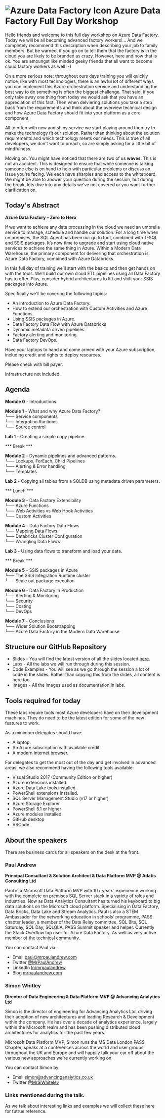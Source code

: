 # ![Azure Data Factory Icon](https://github.com/mrpaulandrew/DataFactoryPreconPublic/blob/master/Images/ADF%20Icon%20Small.png "ADF Icon") Azure Data Factory Full Day Workshop 
Hello friends and welcome to this full day workshop on Azure Data Factory. Today we will be all becoming advanced factory workers!... And we completely recommend this description when describing your job to family members. But be warned, if you go on to tell them that the factory is in the cloud you are likely to be branded as crazy. However, here and now that is ok. You are amoungst like minded geeky friends that all want to become cloud factory workers as well :-)

On a more serious note; throughout ours days training you will quickly notice, like with most technologies, there is an awful lot of different ways you can implement this Azure orchestration service and understanding the best way to do something is often the biggest challenge. That said, if you only take away one thing from today we would ask that you have an appreciation of this fact. Then when delviering solutions you take a step back from the requirements and think about the overview technical design and how Azure Data Factory should fit into your platform as a core component.

All to often with new and shiny service we start playing around then try to make the technology fit our solution. Rather than thinking about the solution requirements and which technology meets our needs. This is true of all developers, we don't want to preach, so are simply asking for a little bit of mindfulness.
  
Moving on. You might have noticed that there are two of us **waves**. This is not an accident. This is designed to ensure that while someone is talking someone else is on hand to help with particular problems or discuss an issue you're facing. We each have sharpies and access to the whiteboard. We might be able to answer your question during the session, but during the break, lets dive into any details we've not covered or you want further clarification on.

## Today's Abstract

__Azure Data Factory – Zero to Hero__

If we want to achieve any data processing in the cloud we need an umbrella service to manage, schedule and handle our solution. For a long time when on premises, the SQL Agent has been our go to tool, combined with T-SQL and SSIS packages. It’s now time to upgrade and start using cloud native services to achieve the same thing in Azure. Within a Modern Data Warehouse, the primary component for delivering that orchestration is Azure Data Factory, combined with Azure Databricks.

In this full day of training we’ll start with the basics and then get hands on with the tools. We’ll build our own cloud ETL pipelines using all Data Factory has to offer. Plus, consider hybrid architectures to lift and shift your SSIS packages into Azure.

Specifically we'll be covering the following topics:

* An introduction to Azure Data Factory.
* How to extend our orchestration with Custom Activities and Azure Functions.
* Using SSIS packages in Azure.
* Data Factory Data Flow with Azure Databricks
* Dynamic metadata driven pipelines.
* Factory alerting and monitoring.
* Data Factory DevOps.

Have your laptops to hand and come armed with your Azure subscription, including credit and rights to deploy resources.

Please check with bill payer.

Infrastructure not included.

## Agenda 

__Module 0__ - Introductions  

__Module 1__ - What and why Azure Data Factory?  
 └── Service components  
 └── Integration Runtimes  
 └── Source control  

__Lab 1__ - Creating a simple copy pipeline.

*** Break ***

__Module 2__ - Dynamic pipelines and advanced patterns.  
 └── Lookups, ForEach, Child Pipelines  
 └── Alerting & Error handling  
 └── Templates  

__Lab 2__ - Copying all tables from a SQLDB using metadata driven parameters.

*** Lunch ***  

__Module 3__ - Data Factory Extensibility  
 └── Azure Functions  
 └── Web Activities vs Web Hook Activities  
 └── Custom Activities  

__Module 4__ - Data Factory Data Flows  
 └── Mapping Data Flows  
 └── Databricks Cluster Configuration   
 └── Wrangling Data Flows  

__Lab 3__ - Using data flows to transform and load your data.

*** Break ***

__Module 5__ - SSIS packages in Azure  
 └── The SSIS Integration Runtime cluster  
 └── Scale out package execution  

__Module 6__ - Data Factory in Production  
 └── Alerting & Monitoring  
 └── Security  
 └── Costing  
 └── DevOps  

__Module 7__ - Conclusions  
 └── Wider Solution Bootstrapping  
 └── Azure Data Factory in the Modern Data Warehouse  


## Structure our GitHub Repository
- Slides - You will find the latest version of all the slides located [here](https://github.com/mrpaulandrew/AdatisBIinAzureWorkshop/tree/master/Slides). 
- Labs - All the labs we will run through during this session. 
- Code Examples - You will see as we go through the session a lot of code in the slides. Rather than copying this from the slides, all content is here too. 
- Images - All the images used as documentation in labs.  

## Tools required for today
These labs require tools most Azure developers have on their development machines. They do need to be the latest edition for some of the new features to work. 

As a minimum delegates should have:  
- A laptop.
- An Azure subscription with available credit.
- A modern internet browser.
 
For delegates to get the most out of the day and get involved in advanced areas, we also recommend having the following tools available:
- Visual Studio 2017 (Community Edition or higher) 
- Azure extensions installed.
- Azure Data Lake tools installed.
- PowerShell extensions installed.
- SQL Server Management Studio (v17 or higher)
- Azure Storage Explorer
- PowerShell 5.1 or higher
- Azure modules installed
- GitHub desktop
- VSCode 
 
## About the speakers
There are business cards for all speakers on the desk at the front. 

### Paul Andrew 
__Principal Consultant & Solution Architect & Data Platform MVP @ Adatis Consulting Ltd__

Paul is a Microsoft Data Platform MVP with 10+ years’ experience working with the complete on premises SQL Server stack in a variety of roles and industries. Now as Data Analytics Consultant has turned his keyboard to big data solutions on the Microsoft cloud platform. Specialising in Data Factory, Data Bricks, Data Lake and Stream Analytics. Paul is also a STEM Ambassador for the networking education in schools’ programme, PASS chapter leader, a member of the Data Relay committee, SQL Bits, SQL Saturday, SQL Day, SQLGLA, PASS Summit speaker and helper. Currently the Stack Overflow top user for Azure Data Factory. As well as very active member of the technical community.

You can contact Paul via:

- Email [paul@mrpaulandrew.com](mailto:paul@mrpaulandrew.com)
- Twitter [@MrPaulAndrew](https://twitter.com/MrPaulAndrew)
- LinkedIn [In/mrpaulandrew](https://www.linkedin.com/in/mrpaulandrew/)
- Blog [mrpaulandrew.com](https://mrpaulandrew.com)


### Simon Whitley
__Director of Data Engineering & Data Platform MVP @ Advancing Analytics Ltd__

Simon is the director of engineering for Advancing Analytics Ltd, driving their adoption of new architectures and leading Research & Development within the company. He has over a decade of analytics experience, largely within the Microsoft realm and has been pushing distributed cloud architectures for analytics for the past few years.

Microsoft Data Platform MVP, Simon runs the MS Data London PASS Chapter, speaks at a conferences across the world and user groups throughout the UK and Europe and will happily talk your ear off about the various new approaches we're currently working on.

You can contact Simon by:
- Email [simon@advancinganalytics.co.uk](mailto:simon@advancinganalytics.co.uk) 
- Twitter [@MrSiWhiteley](https://twitter.com/MrSiWhiteley)

### Links mentioned during the talk. 

As we talk about interesting links and examples we will collect these here for futrue reference. 
